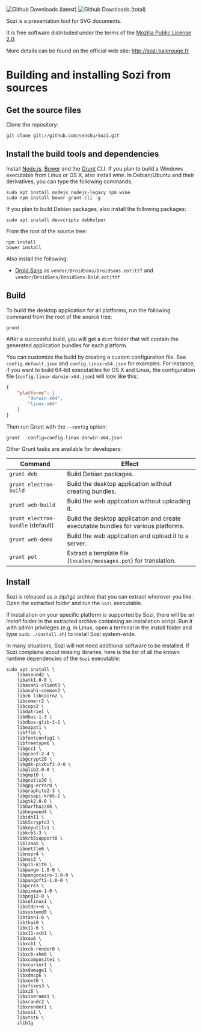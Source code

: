 
![Github Downloads (latest)](https://img.shields.io/github/downloads/senshu/Sozi/latest/total.svg?style=flat-square)
![Github Downloads (total)](https://img.shields.io/github/downloads/senshu/Sozi/total.svg?style=flat-square)

Sozi is a presentation tool for SVG documents.

It is free software distributed under the terms of the
[Mozilla Public License 2.0](https://www.mozilla.org/MPL/2.0/).

More details can be found on the official web site: <http://sozi.baierouge.fr>

Building and installing Sozi from sources
=========================================

Get the source files
--------------------

Clone the repository:

    git clone git://github.com/senshu/Sozi.git


Install the build tools and dependencies
----------------------------------------

Install [Node.js](http://nodejs.org/), [Bower](http://bower.io/)
and the [Grunt](http://gruntjs.com/) CLI.
If you plan to build a Windows executable from Linux or OS X, also install *wine*.
In Debian/Ubuntu and their derivatives, you can type the following commands.

    sudo apt install nodejs nodejs-legacy npm wine
    sudo npm install bower grunt-cli -g

If you plan to build Debian packages, also install the following packages:

    sudo apt install devscripts debhelper

From the root of the source tree:

    npm install
    bower install

Also install the following:

* [Droid Sans](http://www.fontsquirrel.com/fonts/Droid-Sans) as `vendor/DroidSans/DroidSans.eot|ttf` and `vendor/DroidSans/DroidSans-Bold.eot|ttf`

Build
-----

To build the desktop application for all platforms, run the following command from the root of the source tree:

    grunt

After a successful build, you will get a `dist` folder that will contain the
generated application bundles for each platform.

You can customize the build by creating a custom configuration file.
See `config.default.json` and `config.linux-x64.json` for examples.
For instance, if you want to build 64-bit executables for OS X and Linux,
the configuration file (`config.linux-darwin-x64.json`) will look like this:

```json
{
    "platforms": [
        "darwin-x64",
        "linux-x64"
    ]
}
```

Then run Grunt with the `--config` option:

    grunt --config=config.linux-darwin-x64.json

Other Grunt tasks are available for developers:

Command                           | Effect
----------------------------------|-------
`grunt deb`                       | Build Debian packages.
`grunt electron-build`            | Build the desktop application without creating bundles.
`grunt web-build`                 | Build the web application without uploading it.
`grunt electron-bundle` (default) | Build the desktop application and create executable bundles for various platforms.
`grunt web-demo`                  | Build the web application and upload it to a server.
`grunt pot`                       | Extract a template file (`locales/messages.pot`) for translation.


Install
-------

Sozi is released as a zip/tgz archive that you can extract wherever you like.
Open the extracted folder and run the `Sozi` executable.

If installation on your specific platform is supported by Sozi, there will be an *install* folder in the extracted archive containing an installation script. Run it with admin privileges (e.g. in Linux, open a terminal in the *install* folder and type `sudo ./install.sh`) to install Sozi system-wide.

In many situations, Sozi will not need additional software to be installed.
If Sozi complains about missing libraries, here is the list of all the known
runtime dependencies of the `Sozi` executable:

```
sudo apt install \
    libasound2 \
    libatk1.0-0 \
    libavahi-client3 \
    libavahi-common3 \
    libc6 libcairo2 \
    libcomerr2 \
    libcups2 \
    libdatrie1 \
    libdbus-1-3 \
    libdbus-glib-1-2 \
    libexpat1 \
    libffi6 \
    libfontconfig1 \
    libfreetype6 \
    libgcc1 \
    libgconf-2-4 \
    libgcrypt20 \
    libgdk-pixbuf2.0-0 \
    libglib2.0-0 \
    libgmp10 \
    libgnutls30 \
    libgpg-error0 \
    libgraphite2-3 \
    libgssapi-krb5-2 \
    libgtk2.0-0 \
    libharfbuzz0b \
    libhogweed4 \
    libidn11 \
    libk5crypto3 \
    libkeyutils1 \
    libkrb5-3 \
    libkrb5support0 \
    liblzma5 \
    libnettle6 \
    libnspr4 \
    libnss3 \
    libp11-kit0 \
    libpango-1.0-0 \
    libpangocairo-1.0-0 \
    libpangoft2-1.0-0 \
    libpcre3 \
    libpixman-1-0 \
    libpng12-0 \
    libselinux1 \
    libstdc++6 \
    libsystemd0 \
    libtasn1-6 \
    libthai0 \
    libx11-6 \
    libx11-xcb1 \
    libxau6 \
    libxcb1 \
    libxcb-render0 \
    libxcb-shm0 \
    libxcomposite1 \
    libxcursor1 \
    libxdamage1 \
    libxdmcp6 \
    libxext6 \
    libxfixes3 \
    libxi6 \
    libxinerama1 \
    libxrandr2 \
    libxrender1 \
    libxss1 \
    libxtst6 \
    zlib1g
```
